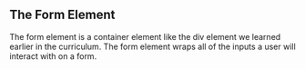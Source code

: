 
## The Form Element

The form element is a container element like the div element we learned earlier in the curriculum. The form element wraps all of the inputs a user will interact with on a form.

